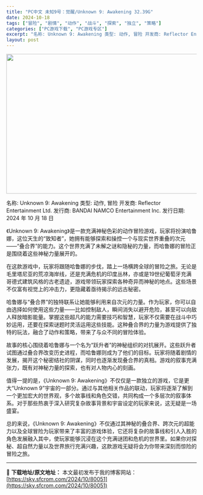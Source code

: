 ```yaml
---
title: "PC中文 未知9号：觉醒/Unknown 9: Awakening 32.39G"
date: 2024-10-18
tags: ["冒险", "剧情", "动作", "战斗", "探索", "独立", "策略"]
categories: ["PC游戏下载", "PC游戏专区"]
excerpt: "名称: Unknown 9: Awakening 类型: 动作, 冒险 开发商: Reflector Entertainment Ltd. 发行商: BANDAI NAMCO Entertainment Inc. 发行日期: 2024 年 10 月 18 日 《Unknown 9: Awakenin&hellip;"
layout: post
---
```


<img class="aligncenter size-full wp-image-80052" src="https://sky.sfcrom.com/wp-content/uploads/2024/10/2024101802312753.webp" alt="" width="660" height="370" />

名称: Unknown 9: Awakening
类型: 动作, 冒险
开发商: Reflector Entertainment Ltd.
发行商: BANDAI NAMCO Entertainment Inc.
发行日期: 2024 年 10 月 18 日

《Unknown 9: Awakening》是一款充满神秘色彩的动作冒险游戏，玩家将扮演哈鲁娜，这位天生的“致知者”，她拥有能够探索和操控一个与现实世界重叠的次元——“叠合界”的能力。这个世界充满了未解之谜和隐秘的力量，而哈鲁娜的冒险正是围绕着这些神秘力量展开的。

在这款游戏中，玩家将跟随哈鲁娜的步伐，踏上一场横跨全球的冒险之旅。无论是毛里塔尼亚的荒凉海岸线，还是充满危机的印度丛林，亦或是19世纪葡萄牙充满哥德式建筑风格的古老遗迹，游戏带领玩家探索各种奇异而神秘的地点。这些场景不仅富有视觉上的冲击力，更隐藏着亟待揭示的远古秘密。

哈鲁娜与“叠合界”的独特联系让她能够利用来自次元的力量。作为玩家，你可以自由选择如何使用这些力量——比如控制敌人，瞬间消失以避开危险，甚至可以向敌人释放暗影能量。掌握这些超凡的能力需要技巧和智慧，玩家不仅需要在战斗中巧妙运用，还要在探索谜题时灵活运用这些技能。这种叠合界的力量为游戏提供了独特的玩法，融合了动作和策略，带来了与众不同的冒险体验。

故事的核心围绕着哈鲁娜与一个名为“跃升者”的神秘组织的对抗展开。这些跃升者试图通过叠合界改变历史进程，而哈鲁娜则成为了他们的目标。玩家将随着剧情的发展，揭开这个秘密结社的阴谋，同时也逐渐发现叠合界的真相。游戏的叙事充满张力，既有对神秘力量的探索，也有对人物内心的刻画。

值得一提的是，《Unknown 9: Awakening》不仅仅是一款独立的游戏，它是更大“Unknown 9”宇宙的一部分。通过与其他相关作品的联动，玩家将逐渐了解到一个更加宏大的世界观，多个故事线和角色交错，共同构成一个多层次的叙事体系。对于那些热衷于深入研究复杂故事背景和宇宙设定的玩家来说，这无疑是一场盛宴。

总的来说，《Unknown 9: Awakening》不仅通过其神秘的叠合界、跨次元的超能力以及全球冒险为玩家带来了丰富的游戏体验，它还将复杂的故事线和引人入胜的角色发展融入其中，使玩家能够沉浸在这个充满谜团和危机的世界里。如果你对探秘、超自然力量以及世界旅行充满兴趣，这款游戏无疑将会为你带来深刻而惊险的冒险之旅。

---
📖 **下载地址/原文地址：** 本文最初发布于我的博客网站：[https://sky.sfcrom.com/2024/10/80051](https://sky.sfcrom.com/2024/10/80051)
